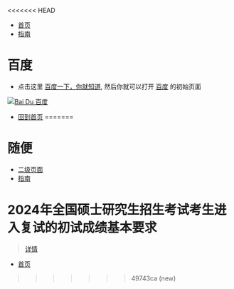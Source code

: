 <<<<<<< HEAD
* [首页](zh-cn/)
* [指南](zh-cn/guide)


# 百度

- 点击这里 [百度一下，你就知道](https://www.baidu.com), 然后你就可以打开 [百度](https://www.baidu.com) 的初始页面

[![Bai Du 百度](https://www.baidu.com/img/flexible/logo/pc/result.png)](https://www.baidu.com)


* [回到首页](/)
=======
# 随便
* [二级页面](second/)
* [指南](second/guide)


# 2024年全国硕士研究生招生考试考生进入复试的初试成绩基本要求
>[详情](https://yz.chsi.com.cn/kyzx/kp/202403/20240312/2293269492.html)

* [首页](README.md)
>>>>>>> 49743ca (new)
